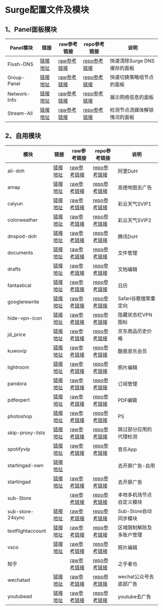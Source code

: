 # Surge配置文件及模块 

## 1、Panel面板模块
|Panel模块|链接|raw参考链接|repo参考链接|说明|
|--|--|--|--|--|
|Flush-DNS|[链接地址](https://raw.githubusercontent.com/Fedlimit/Profiles/main/Module/Panel/Flush-DNS/Flush-DNS.sgmodule)|[raw参考链接](https://raw.githubusercontent.com/Rabbit-Spec/Surge/Master/Module/Panel/Flush-DNS/Moore/Flush-DNS.sgmodule)|[repo参考链接](https://github.com/Rabbit-Spec/Surge/blob/Master/Module/Panel/Flush-DNS)|快速清除Surge DNS缓存的面板
|Group-Panel|[链接地址](https://raw.githubusercontent.com/Fedlimit/Profiles/main/Module/Panel/Group-Panel/Group-Panel.sgmodule)|[raw参考链接](https://raw.githubusercontent.com/Rabbit-Spec/Surge/Master/Module/Panel/Group-Panel/Moore/Group-Panel.sgmodule)|[repo参考链接](https://github.com/Rabbit-Spec/Surge/blob/Master/Module/Panel/Group-Panel)|快速切换策略组节点的面板
|Network-Info|[链接地址](https://raw.githubusercontent.com/Fedlimit/Profiles/main/Module/Panel/Network-Info/Network-Info.sgmodule)|[raw参考链接](https://raw.githubusercontent.com/Rabbit-Spec/Surge/Master/Module/Panel/Network-Info/Moore/Network-Info.sgmodule)|[repo参考链接](https://github.com/Rabbit-Spec/Surge/blob/Master/Module/Panel/Network-Info)|展示网络信息的面板
|Stream-All|[链接地址](https://raw.githubusercontent.com/Fedlimit/Profiles/main/Module/Panel/Stream-All/Stream-All.sgmodule)|[raw参考链接](https://raw.githubusercontent.com/Rabbit-Spec/Surge/Master/Module/Panel/Stream-All/Moore/Stream-All.sgmodule)|[repo参考链接](https://github.com/Rabbit-Spec/Surge/blob/Master/Module/Panel/Stream-All)|检测节点流媒体解锁情况的面板

## 2、自用模块
|模块|链接|raw参考链接|repo参考链接|说明|
|--|--|--|--|--|
|ali-doh|[链接地址](https://raw.githubusercontent.com/Fedlimit/Profiles/main/Module/Spec/ali-doh.sgmodule)|[raw参考链接](https://raw.githubusercontent.com/Rabbit-Spec/Surge/Master/Module/Spec/DoH/Moore/Ali-DoH.sgmodule)|[repo参考链接](https://github.com/Rabbit-Spec/Surge/blob/Master/Module/Spec/DoH/Moore/Ali-DoH.sgmodule)|阿里DoH
|amap|[链接地址](https://raw.githubusercontent.com/Fedlimit/Profiles/main/Module/Spec/amap.module)|[raw参考链接](https://raw.githubusercontent.com/ddgksf2013/Rewrite/master/AdBlock/Amap.conf)|[repo参考链接](https://github.com/ddgksf2013/Rewrite/blob/master/AdBlock/Amap.conf)|高德地图去广告
|caiyun|[链接地址](https://raw.githubusercontent.com/Fedlimit/Profiles/main/Module/Spec/caiyun.module)|[raw参考链接](https://raw.githubusercontent.com/erdongchanyo/Rules/main/Surge/Module/AllinOne.sgmodule)|[repo参考链接](https://github.com/erdongchanyo/Rules/blob/main/Surge/Module/AllinOne.sgmodule)|彩云天气SVIP1
|colorweather|[链接地址](https://raw.githubusercontent.com/Fedlimit/Profiles/main/Module/Spec/colorweather.module)|[raw参考链接](https://raw.githubusercontent.com/Maasea/sgmodule/master/Weather.sgmodule)|[repo参考链接](https://github.com/Maasea/sgmodule/blob/master/Weather.sgmodule)|彩云天气SVIP2
|dnspod-doh|[链接地址](https://raw.githubusercontent.com/Fedlimit/Profiles/main/Module/Spec/dnspod-doh.sgmodule)|[raw参考链接](https://raw.githubusercontent.com/Rabbit-Spec/Surge/Master/Module/Spec/DoH/Moore/DNSPod-DoH.sgmodule)|[repo参考链接](https://github.com/Rabbit-Spec/Surge/blob/Master/Module/Spec/DoH/Moore/DNSPod-DoH.sgmodule)|腾讯DoH
|documents|[链接地址](https://raw.githubusercontent.com/Fedlimit/Profiles/main/Module/Spec/documents.module)|[raw参考链接](https://raw.githubusercontent.com/deezertidal/shadowrocket-rules/main/modules/documents.module)|[repo参考链接](https://github.com/deezertidal/shadowrocket-rules/blob/main/modules/documents.module)|文件管理
|drafts|[链接地址](https://raw.githubusercontent.com/Fedlimit/Profiles/main/Module/Spec/drafts.module)|[raw参考链接](https://raw.githubusercontent.com/deezertidal/shadowrocket-rules/main/modules/drafts.module)|[repo参考链接](https://github.com/deezertidal/shadowrocket-rules/blob/main/modules/drafts.module)|文档编辑
|fantastical|[链接地址](https://raw.githubusercontent.com/Fedlimit/Profiles/main/Module/Spec/fantastical.module)|[raw参考链接](https://raw.githubusercontent.com/deezertidal/shadowrocket-rules/main/modules/fantastical.module)|[repo参考链接](https://github.com/deezertidal/shadowrocket-rules/blob/main/modules/fantastical.module)|日历
|googlerewrite|[链接地址](https://raw.githubusercontent.com/Fedlimit/Profiles/main/Module/Spec/googlerewrite.sgmodule)|[raw参考链接](https://raw.githubusercontent.com/Maasea/sgmodule/master/URLRewrite.sgmodule)|[repo参考链接](https://github.com/Maasea/sgmodule/blob/master/URLRewrite.sgmodule)|Safari谷歌搜索重定向
|hide-vpn-icon|[链接地址](https://raw.githubusercontent.com/Fedlimit/Profiles/main/Module/Spec/hide-vpn-icon.sgmodule)|[raw参考链接](https://raw.githubusercontent.com/Rabbit-Spec/Surge/Master/Module/Spec/Hide-VPN-Icon/Moore/Hide-VPN-Icon.sgmodule)|[repo参考链接](https://github.com/Rabbit-Spec/Surge/tree/Master/Module/Spec/Hide-VPN-Icon)|隐藏状态栏VPN图标
|jd_price|[链接地址](https://raw.githubusercontent.com/Fedlimit/Profiles/main/Module/Spec/jd_price.sgmodule)|[raw参考链接](https://raw.githubusercontent.com/Rabbit-Spec/Surge/Master/Module/Spec/JD_Price/Moore/JD_Price.sgmodule)|[repo参考链接](https://github.com/Rabbit-Spec/Surge/tree/Master/Module/Spec/JD_Price)|京东商品历史价格
|kuwovip|[链接地址](https://raw.githubusercontent.com/Fedlimit/Profiles/main/Module/Spec/kuwovip.sgmodule)|[raw参考链接](https://raw.githubusercontent.com/NobyDa/Script/master/Surge/JS/Kuwo.js)|[repo参考链接](https://github.com/NobyDa/Script/blob/master/Surge/JS/Kuwo.js)|酷我音乐会员
|lightroom|[链接地址](https://raw.githubusercontent.com/Fedlimit/Profiles/main/Module/Spec/lightroom.module)|[raw参考链接](https://raw.githubusercontent.com/deezertidal/shadowrocket-rules/main/modules/lightroom.module)|[repo参考链接](https://github.com/deezertidal/shadowrocket-rules/blob/main/modules/lightroom.module)|照片编辑
|pandora|[链接地址](https://raw.githubusercontent.com/Fedlimit/Profiles/main/Module/Spec/pandora.module)|[raw参考链接](https://raw.githubusercontent.com/deezertidal/shadowrocket-rules/main/modules/pandora.module)|[repo参考链接](https://github.com/deezertidal/shadowrocket-rules/blob/main/modules/pandora.module)|订阅管理
|pdfexpert|[链接地址](https://raw.githubusercontent.com/Fedlimit/Profiles/main/Module/Spec/pdfexpert.module)|[raw参考链接](https://raw.githubusercontent.com/89996462/Quantumult-X/main/ycdz/PDFExpert.js)|[repo参考链接](https://github.com/89996462/Quantumult-X/blob/main/ycdz/PDFExpert.js)|PDF编辑
|photoshop|[链接地址](https://raw.githubusercontent.com/Fedlimit/Profiles/main/Module/Spec/photoshop.module)|[raw参考链接](https://raw.githubusercontent.com/deezertidal/shadowrocket-rules/main/modules/photoshop.module)|[repo参考链接](https://github.com/deezertidal/shadowrocket-rules/blob/main/modules/photoshop.module)|PS
|skip-proxy-lists|[链接地址](https://raw.githubusercontent.com/Fedlimit/Profiles/main/Module/Spec/skip-proxy-lists.sgmodule)|[raw参考链接](https://raw.githubusercontent.com/mieqq/mieqq/master/skip-proxy-lists.sgmodule)|[repo参考链接](https://github.com/mieqq/mieqq/blob/master/skip-proxy-lists.sgmodule)|跳过部分应用的代理检测
|spotifyvip|[链接地址](https://raw.githubusercontent.com/Fedlimit/Profiles/main/Module/Spec/spotifyvip.module)|[raw参考链接](https://raw.githubusercontent.com/app2smile/rules/master/module/spotify.module)|[repo参考链接](https://github.com/app2smile/rules/blob/master/module/spotify.module)|音乐App
|startingad-own|[链接地址](https://raw.githubusercontent.com/Fedlimit/Profiles/main/Module/Spec/startingad-own.module)| | |去开屏广告-自用
|startingad|[链接地址](https://raw.githubusercontent.com/Fedlimit/Profiles/main/Module/Spec/startingad.module)|[raw参考链接](https://raw.githubusercontent.com/deezertidal/shadowrocket-rules/main/modules/startingad.module)|[repo参考链接](https://github.com/deezertidal/shadowrocket-rules/blob/main/modules/startingad.module)|去开屏广告
|sub-Store| |[raw参考链接](https://raw.githubusercontent.com/Peng-YM/Sub-Store/master/config/Surge.sgmodule)|[repo参考链接](https://github.com/sub-store-org/Sub-Store/blob/master/config/Surge.sgmodule)|本地多机场节点自定义模块
|sub-store-24sync|[链接地址](https://raw.githubusercontent.com/Fedlimit/Profiles/main/Module/Spec/sub-store-24sync.sgmodule)|[raw参考链接](https://raw.githubusercontent.com/Rabbit-Spec/Surge/Master/Module/Spec/Sub-Store/Moore/24hours.sgmodule)|[repo参考链接](https://github.com/Rabbit-Spec/Surge/tree/Master/Module/Spec/Sub-Store)|Sub-Store自动同步模块
|testflightaccount|[链接地址](https://raw.githubusercontent.com/Fedlimit/Profiles/main/Module/Spec/testflightaccount.sgmodule)|[raw参考链接](https://raw.githubusercontent.com/NobyDa/Script/master/Surge/Module/TestFlightAccount.sgmodule)|[repo参考链接](https://github.com/NobyDa/Script/blob/master/Surge/Module/TestFlightAccount.sgmodule)|区域限制解除及多账户管理
|vsco|[链接地址](https://raw.githubusercontent.com/Fedlimit/Profiles/main/Module/Spec/vsco.module)|[raw参考链接](https://raw.githubusercontent.com/deezertidal/shadowrocket-rules/main/modules/vsco.module)|[repo参考链接](https://raw.githubusercontent.com/chxm1023/Rewrite/main/vsco.js)|照片编辑
|知乎| |[raw参考链接](https://raw.githubusercontent.com/blackmatrix7/ios_rule_script/master/script/zheye/zheye.sgmodule)|[repo参考链接](https://github.com/blackmatrix7/ios_rule_script/tree/master/script/zheye)|之乎者也
|wechatad|[链接地址](https://raw.githubusercontent.com/Fedlimit/Profiles/main/Module/Spec/wechatad.module)|[raw参考链接](https://raw.githubusercontent.com/deezertidal/shadowrocket-rules/main/modules/wechatad.module)|[repo参考链接](https://github.com/NobyDa/Script/blob/master/QuantumultX/File/Wechat.js)|wechat公众号去底部广告
|youtubead|[链接地址](https://raw.githubusercontent.com/Fedlimit/Profiles/main/Module/Spec/youtubead.sgmodule)|[raw参考链接](https://raw.githubusercontent.com/Maasea/sgmodule/master/YoutubeAds.sgmodule)|[repo参考链接](https://github.com/Maasea/sgmodule/blob/master/YoutubeAds.sgmodule)|youtube去广告
